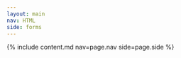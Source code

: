 ```yaml
---
layout: main
nav: HTML
side: forms
---
```

{% include content.md nav=page.nav side=page.side %}